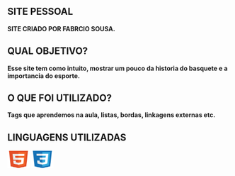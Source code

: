 ## SITE PESSOAL
**SITE CRIADO POR FABRCIO SOUSA.**
## QUAL OBJETIVO?
**Esse site tem como intuito, mostrar um pouco da historia do basquete e a importancia do esporte.**
## O QUE FOI UTILIZADO?
**Tags que aprendemos na aula, listas, bordas, linkagens externas etc.**
## LINGUAGENS UTILIZADAS
<div>
  <img align="center" alt="HTML" height="40" width="50" src="https://raw.githubusercontent.com/devicons/devicon/master/icons/html5/html5-original.svg">
  <img align="center" alt="CSS" height="40" width="50" src="https://raw.githubusercontent.com/devicons/devicon/master/icons/css3/css3-original.svg">
</div>
